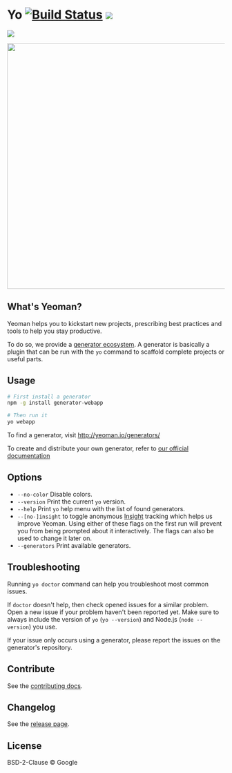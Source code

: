 # Yo [![Build Status](https://travis-ci.org/yeoman/yo.svg?branch=master)](https://travis-ci.org/yeoman/yo) [![](http://img.shields.io/badge/unicorn-approved-ff69b4.svg)](https://www.youtube.com/watch?v=9auOCbH5Ns4)

![](https://raw.githubusercontent.com/yeoman/media/master/optimized/yeoman-masthead.png)

<img src="screenshot.png" width="569">

## What's Yeoman?

Yeoman helps you to kickstart new projects, prescribing best practices and tools to help you stay productive.

To do so, we provide a [generator ecosystem](http://yeoman.io/generators/). A generator is basically a plugin that can be run with the `yo` command to scaffold complete projects or useful parts.

## Usage

```bash
# First install a generator
npm -g install generator-webapp

# Then run it
yo webapp
```

To find a generator, visit http://yeoman.io/generators/

To create and distribute your own generator, refer to [our official documentation](http://yeoman.io/authoring/)

## Options

- `--no-color` Disable colors.
- `--version` Print the current `yo` version.
- `--help` Print `yo` help menu with the list of found generators.
- `--[no-]insight` to toggle anonymous [Insight](https://github.com/yeoman/insight) tracking which helps us improve Yeoman. Using either of these flags on the first run will prevent you from being prompted about it interactively. The flags can also be used to change it later on.
- `--generators` Print available generators.


## Troubleshooting

Running `yo doctor` command can help you troubleshoot most common issues.

If `doctor` doesn't help, then check opened issues for a similar problem. Open a new issue if your problem haven't been reported yet. Make sure to always include the version of `yo` (`yo --version`) and Node.js (`node --version`) you use.

If your issue only occurs using a generator, please report the issues on the generator's repository.


## Contribute

See the [contributing docs](http://yeoman.io/contributing/).


## Changelog

See the [release page](https://github.com/yeoman/yo/releases).


## License

BSD-2-Clause © Google
